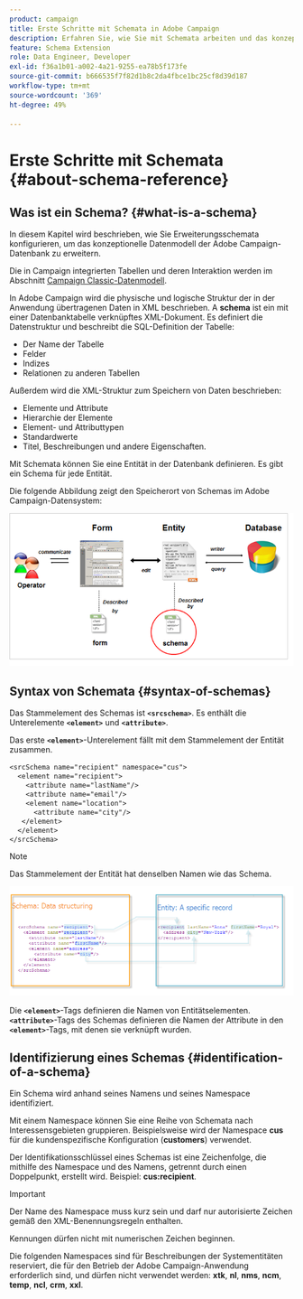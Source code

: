 ```yaml
---
product: campaign
title: Erste Schritte mit Schemata in Adobe Campaign
description: Erfahren Sie, wie Sie mit Schemata arbeiten und das konzeptionelle Datenmodell der Adobe Campaign-Datenbank erweitern.
feature: Schema Extension
role: Data Engineer, Developer
exl-id: f36a1b01-a002-4a21-9255-ea78b5f173fe
source-git-commit: b666535f7f82d1b8c2da4fbce1bc25cf8d39d187
workflow-type: tm+mt
source-wordcount: '369'
ht-degree: 49%

---
```


# Erste Schritte mit Schemata {#about-schema-reference}

## Was ist ein Schema? {#what-is-a-schema}

In diesem Kapitel wird beschrieben, wie Sie Erweiterungsschemata konfigurieren, um das konzeptionelle Datenmodell der Adobe Campaign-Datenbank zu erweitern.

Die in Campaign integrierten Tabellen und deren Interaktion werden im Abschnitt [Campaign Classic-Datenmodell](about-data-model.md).

In Adobe Campaign wird die physische und logische Struktur der in der Anwendung übertragenen Daten in XML beschrieben. A **schema** ist ein mit einer Datenbanktabelle verknüpftes XML-Dokument. Es definiert die Datenstruktur und beschreibt die SQL-Definition der Tabelle:

* Der Name der Tabelle
* Felder
* Indizes
* Relationen zu anderen Tabellen

Außerdem wird die XML-Struktur zum Speichern von Daten beschrieben:

* Elemente und Attribute
* Hierarchie der Elemente
* Element- und Attributtypen
* Standardwerte
* Titel, Beschreibungen und andere Eigenschaften.

Mit Schemata können Sie eine Entität in der Datenbank definieren. Es gibt ein Schema für jede Entität.

Die folgende Abbildung zeigt den Speicherort von Schemas im Adobe Campaign-Datensystem:

![](assets/reference_schema_intro.png)

## Syntax von Schemata {#syntax-of-schemas}

Das Stammelement des Schemas ist **`<srcschema>`**. Es enthält die Unterelemente **`<element>`** und **`<attribute>`**.

Das erste **`<element>`**-Unterelement fällt mit dem Stammelement der Entität zusammen.

```
<srcSchema name="recipient" namespace="cus">
  <element name="recipient">  
    <attribute name="lastName"/>
    <attribute name="email"/>
    <element name="location">
      <attribute name="city"/>
   </element>
  </element>
</srcSchema>
```

>[!NOTE]
>
>Das Stammelement der Entität hat denselben Namen wie das Schema.

![](assets/s_ncs_configuration_schema_and_entity.png)

Die **`<element>`**-Tags definieren die Namen von Entitätselementen. **`<attribute>`**-Tags des Schemas definieren die Namen der Attribute in den **`<element>`**-Tags, mit denen sie verknüpft wurden.

## Identifizierung eines Schemas {#identification-of-a-schema}

Ein Schema wird anhand seines Namens und seines Namespace identifiziert.

Mit einem Namespace können Sie eine Reihe von Schemata nach Interessensgebieten gruppieren. Beispielsweise wird der Namespace **cus** für die kundenspezifische Konfiguration (**customers**) verwendet.

Der Identifikationsschlüssel eines Schemas ist eine Zeichenfolge, die mithilfe des Namespace und des Namens, getrennt durch einen Doppelpunkt, erstellt wird. Beispiel: **cus:recipient**.

>[!IMPORTANT]
>
>Der Name des Namespace muss kurz sein und darf nur autorisierte Zeichen gemäß den XML-Benennungsregeln enthalten.
>
>Kennungen dürfen nicht mit numerischen Zeichen beginnen.
>
>Die folgenden Namespaces sind für Beschreibungen der Systementitäten reserviert, die für den Betrieb der Adobe Campaign-Anwendung erforderlich sind, und dürfen nicht verwendet werden: **xtk**, **nl**, **nms**, **ncm**, **temp**, **ncl**, **crm**, **xxl**.

